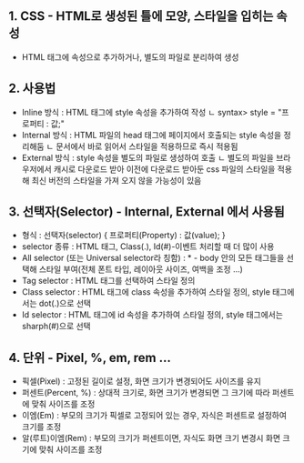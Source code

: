 ## 1. CSS - HTML로 생성된 틀에 모양, 스타일을 입히는 속성
- HTML 태그에 속성으로 추가하거나, 별도의 파일로 분리하여 생성



## 2. 사용법
- Inline 방식 : HTML 태그에 style 속성을 추가하여 작성
ㄴ syntax> style = "프로퍼티 : 값;"
- Internal 방식 : HTML 파일의 head 태그에 페이지에서 호출되는 style 속성을 정리해둠
ㄴ 문서에서 바로 읽어서 스타일을 적용하므로 즉시 적용됨
- External 방식 : style 속성을 별도의 파일로 생성하여 호출
ㄴ 별도의 파일을 브라우저에서 캐시로 다운로드 받아 이전에 다운로드 받아둔 css 파일의 스타일을 적용해 최신 버전의 스타일을 가져 오지 않을 가능성이 있음



## 3. 선택자(Selector) - Internal, External 에서 사용됨
- 형식 : 선택자(selector) { 프로퍼티(Property) : 값(value); }
- selector 종류 : HTML 태그, Class(.), Id(#)-이벤트 처리할 때 더 많이 사용
- All selector (또는 Universal selector라 칭함) : * - body 안의 모든 태그들을 선택해 스타일 부여(전체 폰트 타입, 레이아웃 사이즈, 여백을 조정 ...)
- Tag selector : HTML 태그를 선택하여 스타일 정의
- Class selector : HTML 태그에 class 속성을 추가하여 스타일 정의, style 태그에서는 dot(.)으로 선택
- Id selector : HTML 태그에 id 속성을 추가하여 스타일 정의, style 태그에서는 sharph(#)으로 선택



## 4. 단위 - Pixel, %, em, rem ...
- 픽셀(Pixel) : 고정된 길이로 설정, 화면 크기가 변경되어도 사이즈를 유지
- 퍼센트(Percent, %) : 상대적 크기로, 화면 크기가 변경되면 그 크기에 따라 퍼센트에 맞춰 사이즈를 조정
- 이엠(Em) : 부모의 크기가 픽셀로 고정되어 있는 경우, 자식은 퍼센트로 설정하여 크기를 조정
- 알(루트)이엠(Rem) : 부모의 크기가 퍼센트이면, 자식도 화면 크기 변경시 화면 크기에 맞춰 사이즈를 조정